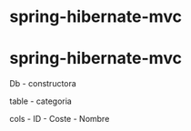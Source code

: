 # spring-hibernate-mvc

# spring-hibernate-mvc

Db - constructora

table - categoria

cols - ID - Coste - Nombre
